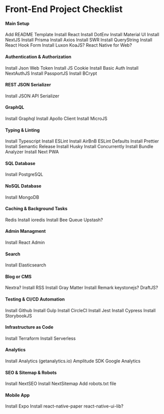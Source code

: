 # Front-End Project Checklist

#### Main Setup
Add README Template
Install React
Install DotEnv
Install Material UI
Install NextJS
Install Prisma
Install Axios
Install SWR
Install QueryString
Install React Hook Form
Install Luxon
KoaJS?
React Native for Web?

#### Authentication & Authorization
Install Json Web Token
Install JS Cookie
Install Basic Auth
Install NextAuthJS
Install PassportJS
Install BCrypt

#### REST JSON Serializer
Install JSON API Serializer

#### GraphQL
Install Graphql
Install Apollo Client
Install MicroJS

#### Typing & Linting
Install Typescript
Install ESLint
Install AirBnB ESLint Defaults
Install Prettier
Install Semantic Release
Install Husky
Install Concurrently
Install Bundle Analyzer
Install Next PWA

#### SQL Database
Install PostgreSQL

#### NoSQL Database
Install MongoDB

#### Caching & Background Tasks
Redis
Install ioredis
Install Bee Queue
Upstash?

#### Admin Managment
Install React Admin

#### Search
Install Elasticsearch

#### Blog or CMS
Nextra?
Install RSS
Install Gray Matter
Install Remark
keystonejs?
DraftJS?

#### Testing & CI/CD Automation
Install Github
Install Gulp
Install CircleCI
Install Jest
Install Cypress
Install StorybookJS

#### Infrastructure as Code
Install Terraform
Install Serverless

#### Analytics
Install Analytics (getanalytics.io)
Amplitude SDK
Google Analytics

#### SEO & Sitemap & Robots
Install NextSEO
Install NextSitemap
Add robots.txt file

#### Mobile App
Install Expo
Install react-native-paper
react-native-ui-lib?